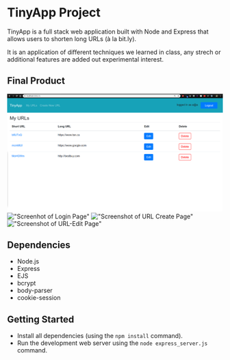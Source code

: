 # TinyApp Project

TinyApp is a full stack web application built with Node and Express that allows users to shorten long URLs (à la bit.ly). 


It is an application of different techniques we learned in class, any strech or additional features are added out experimental interest.

## Final Product

!["Screenshot of URLS Page"](docs/URLS-Page.png)
!["Screenhot of Login Page"](#)
!["Screenshot of URL Create Page"](#)
!["Screenshot of URL-Edit Page"](#)


## Dependencies

- Node.js
- Express
- EJS
- bcrypt
- body-parser
- cookie-session

## Getting Started

- Install all dependencies (using the `npm install` command).
- Run the development web server using the `node express_server.js` command.